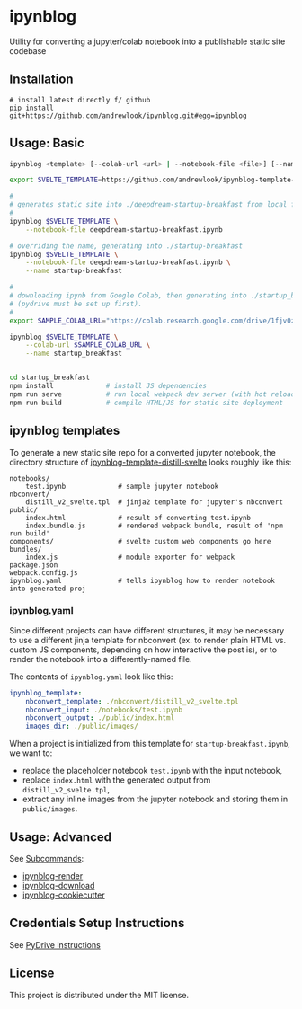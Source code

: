 # ipynblog

Utility for converting a jupyter/colab notebook into a publishable static site codebase

## Installation

```
# install latest directly f/ github
pip install git+https://github.com/andrewlook/ipynblog.git#egg=ipynblog
```

## Usage: Basic

```bash
ipynblog <template> [--colab-url <url> | --notebook-file <file>] [--name <name>]

export SVELTE_TEMPLATE=https://github.com/andrewlook/ipynblog-template-distill-svelte.git

#
# generates static site into ./deepdream-startup-breakfast from local file
#
ipynblog $SVELTE_TEMPLATE \
    --notebook-file deepdream-startup-breakfast.ipynb

# overriding the name, generating into ./startup-breakfast
ipynblog $SVELTE_TEMPLATE \
    --notebook-file deepdream-startup-breakfast.ipynb \
    --name startup-breakfast

#
# downloading ipynb from Google Colab, then generating into ./startup_breakfast
# (pydrive must be set up first).
#
export SAMPLE_COLAB_URL="https://colab.research.google.com/drive/1fjv0zVC0l-81QI7AtJjZPMfYRiynOJCB#scrollTo=Kp3QKj1KIaaO"

ipynblog $SVELTE_TEMPLATE \
    --colab-url $SAMPLE_COLAB_URL \
    --name startup_breakfast


cd startup_breakfast
npm install             # install JS dependencies
npm run serve           # run local webpack dev server (with hot reload for JS)
npm run build           # compile HTML/JS for static site deployment
```

## ipynblog templates

To generate a new static site repo for a converted jupyter notebook, the directory
structure of [ipynblog-template-distill-svelte](https://github.com/andrewlook/ipynblog-template-distill-svelte.git) looks roughly like this:
```
notebooks/
    test.ipynb             # sample jupyter notebook
nbconvert/
    distill_v2_svelte.tpl  # jinja2 template for jupyter's nbconvert
public/
    index.html             # result of converting test.ipynb
    index.bundle.js        # rendered webpack bundle, result of 'npm run build'
components/                # svelte custom web components go here
bundles/
    index.js               # module exporter for webpack
package.json
webpack.config.js
ipynblog.yaml              # tells ipynblog how to render notebook into generated proj
```

### ipynblog.yaml

Since different projects can have different structures, it may be necessary to use a
different jinja template for nbconvert (ex. to render plain HTML vs. custom JS
components, depending on how interactive the post is), or to render the notebook
into a differently-named file.

The contents of `ipynblog.yaml` look like this:
```yaml
ipynblog_template:
    nbconvert_template: ./nbconvert/distill_v2_svelte.tpl
    nbconvert_input: ./notebooks/test.ipynb
    nbconvert_output: ./public/index.html
    images_dir: ./public/images/
```

When a project is initialized from this template for `startup-breakfast.ipynb`,
we want to:
- replace the placeholder notebook `test.ipynb` with the input notebook,
- replace `index.html` with the generated output from `distill_v2_svelte.tpl`,
- extract any inline images from the jupyter notebook and storing them in
  `public/images`.


## Usage: Advanced

See [Subcommands](docs/subcommands.md):
- [ipynblog-render](docs/subcommands.md#ipynblog-render)
- [ipynblog-download](docs/subcommands.md#ipynblog-download)
- [ipynblog-cookiecutter](docs/subcommands.md#ipynblog-cookiecutter)

## Credentials Setup Instructions

See [PyDrive instructions](docs/pydrive.md)


## License

This project is distributed under the MIT license.
